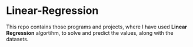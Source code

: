 # Linear-Regression

This repo contains those programs and projects, where I have used **Linear Regression** algortihm, to solve and predict the values, along with the datasets.
